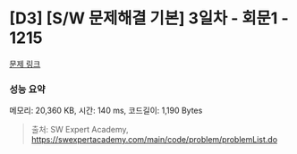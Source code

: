 # [D3] [S/W 문제해결 기본] 3일차 - 회문1 - 1215 

[문제 링크](https://swexpertacademy.com/main/code/problem/problemDetail.do?contestProbId=AV14QpAaAAwCFAYi) 

### 성능 요약

메모리: 20,360 KB, 시간: 140 ms, 코드길이: 1,190 Bytes



> 출처: SW Expert Academy, https://swexpertacademy.com/main/code/problem/problemList.do